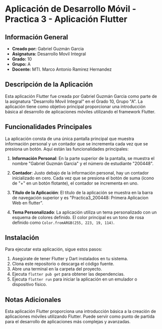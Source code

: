 # Aplicación de Desarrollo Móvil - Practica 3 - Aplicación Flutter

## Información General
- **Creado por:** Gabriel Guzmán Garcia
- **Asignatura:** Desarrollo Movil Integral
- **Grado:** 10
- **Grupo:** A
- **Docente:** MTI. Marco Antonio Ramirez Hernandez

## Descripción de la Aplicación

Esta aplicación Flutter fue creada por Gabriel Guzmán Garcia como parte de la asignatura "Desarrollo Movil Integral" en el Grado 10, Grupo "A". La aplicación tiene como objetivo principal proporcionar una introducción básica al desarrollo de aplicaciones móviles utilizando el framework Flutter.

## Funcionalidades Principales

La aplicación consta de una única pantalla principal que muestra información personal y un contador que se incrementa cada vez que se presiona un botón. Aquí están las funcionalidades principales:

1. **Información Personal**: En la parte superior de la pantalla, se muestra el nombre "Gabriel Guzmán Garcia" y el número de estudiante "200448".

2. **Contador**: Justo debajo de la información personal, hay un contador inicializado en cero. Cada vez que se presiona el botón de suma (ícono de "+" en un botón flotante), el contador se incrementa en uno.

3. **Título de la Aplicación**: El título de la aplicación se muestra en la barra de navegación superior y es "Practica3_200448: Primera Aplicacion Web en flutter".

4. **Tema Personalizado**: La aplicación utiliza un tema personalizado con un esquema de colores definido. El color principal es un tono de rosa definido como `Color.fromARGB(255, 223, 19, 114)`.

## Instalación
Para ejecutar esta aplicación, sigue estos pasos:
1. Asegúrate de tener Flutter y Dart instalados en tu sistema.
2. Clona este repositorio o descarga el código fuente.
3. Abre una terminal en la carpeta del proyecto.
4. Ejecuta `flutter pub get` para obtener las dependencias.
5. Ejecuta `flutter run` para iniciar la aplicación en un emulador o dispositivo físico.
## Notas Adicionales

Esta aplicación Flutter proporciona una introducción básica a la creación de aplicaciones móviles utilizando Flutter. Puede servir como punto de partida para el desarrollo de aplicaciones más complejas y avanzadas.


